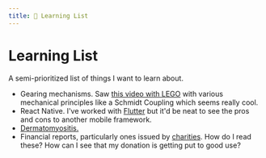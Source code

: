 ```yaml
---
title: 📝 Learning List
---
```

# Learning List

A semi-prioritized list of things I want to learn about.

- Gearing mechanisms. Saw [this video with
  LEGO](https://www.youtube.com/watch?v=M1-YeqGynlw) with various mechanical
  principles like a Schmidt Coupling which seems really cool.
- React Native. I've worked with [Flutter](/programming/frameworks/flutter.md)
  but it'd be neat to see the pros and cons to another mobile framework.
- [Dermatomyositis.](https://www.mayoclinic.org/diseases-conditions/dermatomyositis/symptoms-causes/syc-20353188)
- Financial reports, particularly ones issued by
  [charities](/philanthropy/charity.md). How do I read these? How can I see that
  my donation is getting put to good use?
